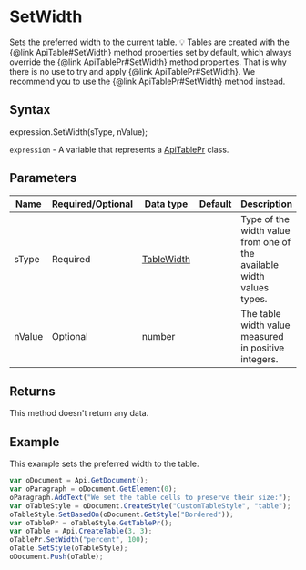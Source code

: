 # SetWidth

Sets the preferred width to the current table.
💡 Tables are created with the {@link ApiTable#SetWidth} method properties set by default, which always override the {@link ApiTablePr#SetWidth} method properties. That is why there is no use to try and apply {@link ApiTablePr#SetWidth}. We recommend you to use the  {@link ApiTablePr#SetWidth} method instead.

## Syntax

expression.SetWidth(sType, nValue);

`expression` - A variable that represents a [ApiTablePr](../ApiTablePr.md) class.

## Parameters

| **Name** | **Required/Optional** | **Data type** | **Default** | **Description** |
| ------------- | ------------- | ------------- | ------------- | ------------- |
| sType | Required | [TableWidth](../../Enumeration/TableWidth.md) |  | Type of the width value from one of the available width values types. |
| nValue | Optional | number |  | The table width value measured in positive integers. |

## Returns

This method doesn't return any data.

## Example

This example sets the preferred width to the table.

```javascript
var oDocument = Api.GetDocument();
var oParagraph = oDocument.GetElement(0);
oParagraph.AddText("We set the table cells to preserve their size:");
var oTableStyle = oDocument.CreateStyle("CustomTableStyle", "table");
oTableStyle.SetBasedOn(oDocument.GetStyle("Bordered"));
var oTablePr = oTableStyle.GetTablePr();
var oTable = Api.CreateTable(3, 3);
oTablePr.SetWidth("percent", 100);
oTable.SetStyle(oTableStyle);
oDocument.Push(oTable);
```
